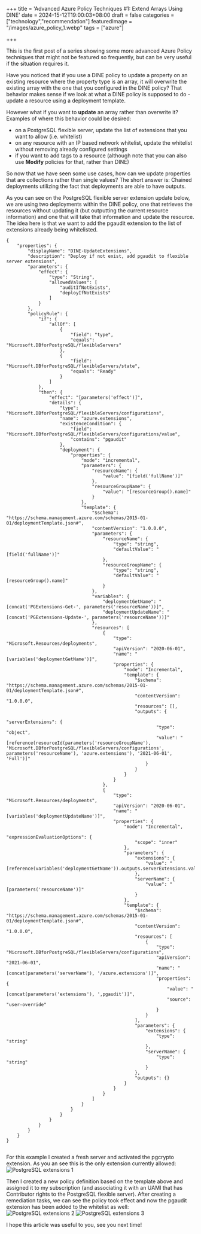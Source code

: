 +++
title = 'Advanced Azure Policy Techniques #1: Extend Arrays Using DINE'
date = 2024-15-12T19:00:03+08:00
draft = false
categories = ["technology","recommendation"]
featuredImage = "/images/azure_policy_1.webp"
tags = ["azure"]


+++

This is the first post of a series showing some more advanced Azure Policy techniques that might not be featured so frequently, but can be very useful if the situation requires it.

Have you noticed that if you use a DINE policy to update a property on an existing resource where the property type is an array, it will overwrite the existing array with the one that you configured in the DINE policy? That behavior makes sense if we look at what a DINE policy is supposed to do - update a resource using a deployment template.

However what if you want to **update** an array rather than overwrite it? Examples of where this behavior could be desired:
- on a PostgreSQL flexible server, update the list of extensions that you want to allow (i.e. whitelist)
- on any resource with an IP based network whitelist, update the whitelist without removing already configured settings
- if you want to add tags to a resource (although note that you can also use **Modify** policies for that, rather than DINE)

So now that we have seen some use cases, how can we update properties that are collections rather than single values? The short answer is: Chained deployments utilizing the fact that deployments are able to have outputs.

As you can see on the PostgreSQL flexible server extension update below, we are using two deployments within the DINE policy, one that retrieves the resources without updating it (but outputting the current resource information) and one that will take that information and update the resource. The idea here is that we want to add the pgaudit extension to the list of extensions already being whitelisted. 

```
{
    "properties": {
        "displayName": "DINE-UpdateExtensions",
        "description": "Deploy if not exist, add pgaudit to flexible server extensions",
        "parameters": {
            "effect": {
                "type": "String",
                "allowedValues": [
                    "auditIfNotExists", 
                    "deployIfNotExists"
                ]
            }
        },
        "policyRule": {
            "if": {
                "allOf": [
                    {
                        "field": "type",
                        "equals": "Microsoft.DBforPostgreSQL/flexibleServers"
                    },
                    {
                        "field": "Microsoft.DBforPostgreSQL/flexibleServers/state",
                        "equals": "Ready"
                    }
                ]
            },
            "then": {
                "effect": "[parameters('effect')]",
                "details": {
                    "type": "Microsoft.DBforPostgreSQL/flexibleServers/configurations",
                    "name": "azure.extensions",
                    "existenceCondition": {
                        "field": "Microsoft.DBforPostgreSQL/flexibleServers/configurations/value",
                        "contains": "pgaudit"
                    },
                    "deployment": {
                        "properties": {
                            "mode": "incremental",
                            "parameters": {
                                "resourceName": {
                                    "value": "[field('fullName')]"
                                },
                                "resourceGroupName": {
                                    "value": "[resourceGroup().name]"
                                }
                            },
                            "template": {
                                "$schema": "https://schema.management.azure.com/schemas/2015-01-01/deploymentTemplate.json#",
                                "contentVersion": "1.0.0.0",
                                "parameters": {
                                    "resourceName": {
                                        "type": "string",
                                        "defaultValue": "[field('fullName')]"
                                    },
                                    "resourceGroupName": {
                                        "type": "string",
                                        "defaultValue": "[resourceGroup().name]"
                                    }
                                },
                                "variables": {
                                    "deploymentGetName": "[concat('PGExtensions-Get-', parameters('resourceName'))]",
                                    "deploymentUpdateName": "[concat('PGExtensions-Update-', parameters('resourceName'))]"
                                },
                                "resources": [
                                    {
                                        "type": "Microsoft.Resources/deployments",
                                        "apiVersion": "2020-06-01",
                                        "name": "[variables('deploymentGetName')]",
                                        "properties": {
                                            "mode": "Incremental",
                                            "template": {
                                                "$schema": "https://schema.management.azure.com/schemas/2015-01-01/deploymentTemplate.json#",
                                                "contentVersion": "1.0.0.0",
                                                "resources": [],
                                                "outputs": {
                                                    "serverExtensions": {
                                                        "type": "object",
                                                        "value": "[reference(resourceId(parameters('resourceGroupName'), 'Microsoft.DBforPostgreSQL/flexibleServers/configurations', parameters('resourceName'), 'azure.extensions'), '2021-06-01', 'Full')]"
                                                    }
                                                }
                                            }
                                        }
                                    },
                                    {
                                        "type": "Microsoft.Resources/deployments",
                                        "apiVersion": "2020-06-01",
                                        "name": "[variables('deploymentUpdateName')]",
                                        "properties": {
                                            "mode": "Incremental",
                                            "expressionEvaluationOptions": {
                                                "scope": "inner"
                                            },
                                            "parameters": {
                                                "extensions": {
                                                    "value": "[reference(variables('deploymentGetName')).outputs.serverExtensions.value.properties.value]"
                                                },
                                                "serverName": {
                                                    "value": "[parameters('resourceName')]"
                                                }
                                            },
                                            "template": {
                                                "$schema": "https://schema.management.azure.com/schemas/2015-01-01/deploymentTemplate.json#",
                                                "contentVersion": "1.0.0.0",
                                                "resources": [
                                                    {
                                                        "type": "Microsoft.DBforPostgreSQL/flexibleServers/configurations",
                                                        "apiVersion": "2021-06-01",
                                                        "name": "[concat(parameters('serverName'), '/azure.extensions')]",
                                                        "properties": {
                                                            "value": "[concat(parameters('extensions'), ',pgaudit')]",
                                                            "source": "user-override"
                                                        }
                                                    }
                                                ],
                                                "parameters": {
                                                    "extensions": {
                                                        "type": "string"
                                                    },
                                                    "serverName": {
                                                        "type": "string"
                                                    }
                                                },
                                                "outputs": {}
                                            }
                                        }
                                    }
                                ]
                            }
                        }
                    }
                }
            }
        }
    }
}


```

For this example I created a fresh server and activated the pgcrypto extension. As you an see this is the only extension currently allowed:
![PostgreSQL extensions 1](images/extensions_1.webp "800px")

Then I created a new policy definition based on the template above and assigned it to my subscription (and associating it with an UAMI that has Contributor rights to the PostgreSQL flexible server). After creating a remediation tasks, we can see the policy took effect and now the pgaudit extension has been added to the whitelist as well:
![PostgreSQL extensions 2](images/extensions_2.webp "800px")
![PostgreSQL extensions 3](images/extensions_3.webp "800px")

I hope this article was useful to you, see you next time!
